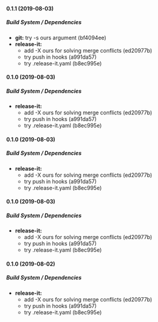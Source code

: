 #### 0.1.1 (2019-08-03)

##### Build System / Dependencies

* **git:**  try -s ours argument (bf4094ee)
* **release-it:**
  *  add -X ours for solving merge conflicts (ed20977b)
  *  try push in hooks (a991da57)
  *  try .release-it.yaml (b8ec995e)

#### 0.1.0 (2019-08-03)

##### Build System / Dependencies

* **release-it:**
  *  add -X ours for solving merge conflicts (ed20977b)
  *  try push in hooks (a991da57)
  *  try .release-it.yaml (b8ec995e)

#### 0.1.0 (2019-08-03)

##### Build System / Dependencies

* **release-it:**
  *  add -X ours for solving merge conflicts (ed20977b)
  *  try push in hooks (a991da57)
  *  try .release-it.yaml (b8ec995e)

#### 0.1.0 (2019-08-03)

##### Build System / Dependencies

* **release-it:**
  *  add -X ours for solving merge conflicts (ed20977b)
  *  try push in hooks (a991da57)
  *  try .release-it.yaml (b8ec995e)

#### 0.1.0 (2019-08-02)

##### Build System / Dependencies

* **release-it:**
  *  add -X ours for solving merge conflicts (ed20977b)
  *  try push in hooks (a991da57)
  *  try .release-it.yaml (b8ec995e)

